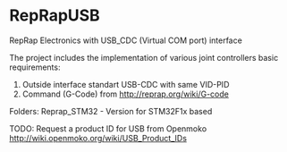 # RepRapUSB
RepRap Electronics with USB_CDC (Virtual COM port) interface

The project includes the implementation of various joint controllers basic requirements:
1. Outside interface standart USB-CDC with same VID-PID
2. Command (G-Code) from http://reprap.org/wiki/G-code

Folders:
Reprap_STM32 - Version for STM32F1x based

TODO: Request a product ID for USB from Openmoko http://wiki.openmoko.org/wiki/USB_Product_IDs
